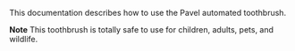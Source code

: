 This documentation describes how to use the Pavel automated toothbrush.
 
**Note** This toothbrush is totally safe to use for children, adults, pets, and wildlife.
